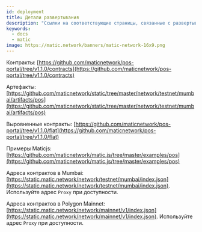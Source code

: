 ```yaml
---
id: deployment
title: Детали развертывания
description: "Ссылки на соответствующие страницы, связанные с развертыванием."
keywords:
  - docs
  - matic
image: https://matic.network/banners/matic-network-16x9.png
---
```


Контракты: [https://github.com/maticnetwork/pos-portal/tree/v1.1.0/contracts](https://github.com/maticnetwork/pos-portal/tree/v1.1.0/contracts)

Артефакты: [https://github.com/maticnetwork/static/tree/master/network/testnet/mumbai/artifacts/pos](https://github.com/maticnetwork/static/tree/master/network/testnet/mumbai/artifacts/pos)

Выровненные контракты: [https://github.com/maticnetwork/pos-portal/tree/v1.1.0/flat](https://github.com/maticnetwork/pos-portal/tree/v1.1.0/flat)

Примеры Maticjs: [https://github.com/maticnetwork/matic.js/tree/master/examples/pos](https://github.com/maticnetwork/matic.js/tree/master/examples/pos)

Адреса контрактов в Mumbai: [https://static.matic.network/network/testnet/mumbai/index.json](https://static.matic.network/network/testnet/mumbai/index.json). Используйте адрес `Proxy` при доступности.

Адреса контрактов в Polygon Mainnet: [https://static.matic.network/network/mainnet/v1/index.json](https://static.matic.network/network/mainnet/v1/index.json). Используйте адрес `Proxy` при доступности.
